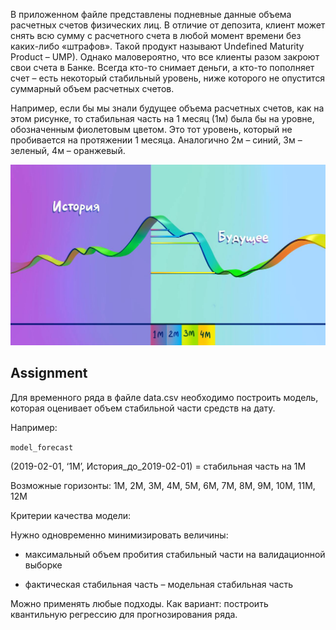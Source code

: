 

В приложенном файле представлены подневные данные объема расчетных счетов физических лиц. В отличие от депозита, клиент может снять всю сумму с расчетного счета в любой момент времени без каких-либо «штрафов». Такой продукт называют Undefined Maturity Product – UMP). Однако маловероятно, что все клиенты разом закроют свои счета в Банке. Всегда кто-то снимает деньги, а кто-то пополняет счет – есть некоторый стабильный уровень, ниже которого не опустится суммарный объем расчетных счетов.

Например, если бы мы знали будущее объема расчетных счетов, как на этом рисунке, то стабильная часть на 1 месяц (1м) была бы на уровне, обозначенным фиолетовым цветом. Это тот уровень, который не пробивается на протяжении 1 месяца. Аналогично 2м – синий, 3м – зеленый, 4м – оранжевый.

![Прогноз объёма средств](Прогноз_объема_средств.jpeg)

## Assignment
Для временного ряда в файле data.csv необходимо построить модель, которая оценивает объем стабильной части средств на дату. 

Например:

`model_forecast`

(2019-02-01, ‘1М’, История_до_2019-02-01) = стабильная часть на 1М

Возможные горизонты: 1М, 2М, 3М, 4М, 5М, 6М, 7М, 8М, 9М, 10М, 11М, 12М

Критерии качества модели:

Нужно одновременно минимизировать величины:

- максимальный объем пробития стабильный части на валидационной выборке 

- фактическая стабильная часть – модельная стабильная часть 

Можно применять любые подходы. Как вариант: построить квантильную регрессию для прогнозирования ряда.